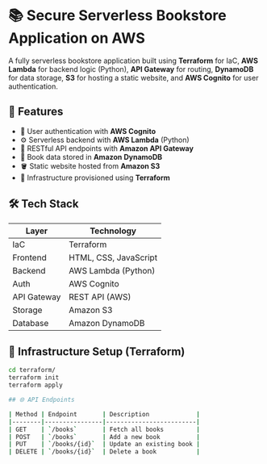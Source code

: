 # 📚 Secure Serverless Bookstore Application on AWS

A fully serverless bookstore application built using **Terraform** for IaC, **AWS Lambda** for backend logic (Python), **API Gateway** for routing, **DynamoDB** for data storage, **S3** for hosting a static website, and **AWS Cognito** for user authentication.

## 🚀 Features

- 🔐 User authentication with **AWS Cognito**
- ⚙️ Serverless backend with **AWS Lambda** (Python)
- 📡 RESTful API endpoints with **Amazon API Gateway**
- 💾 Book data stored in **Amazon DynamoDB**
- 🪣 Static website hosted from **Amazon S3**
- 🧱 Infrastructure provisioned using **Terraform**

## 🛠️ Tech Stack

| Layer         | Technology           |
|---------------|----------------------|
| IaC           | Terraform            |
| Frontend      | HTML, CSS, JavaScript|
| Backend       | AWS Lambda (Python)  |
| Auth          | AWS Cognito          |
| API Gateway   | REST API (AWS)       |
| Storage       | Amazon S3            |
| Database      | Amazon DynamoDB      |

## 🧱 Infrastructure Setup (Terraform)

```bash
cd terraform/
terraform init
terraform apply

## 🌐 API Endpoints

| Method | Endpoint       | Description             |
|--------|----------------|-------------------------|
| GET    | `/books`       | Fetch all books         |
| POST   | `/books`       | Add a new book          |
| PUT    | `/books/{id}`  | Update an existing book |
| DELETE | `/books/{id}`  | Delete a book           |
